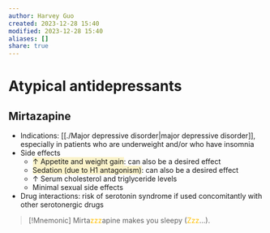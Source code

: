 ```yaml
---
author: Harvey Guo
created: 2023-12-28 15:40
modified: 2023-12-28 15:40
aliases: []
share: true
---
```


# Atypical antidepressants
## Mirtazapine
- Indications: [[./Major depressive disorder|major depressive disorder]], especially in patients who are underweight and/or who have insomnia
- Side effects
	- <span style="background:rgba(240, 200, 0, 0.2)">↑ Appetite and weight gain</span>: can also be a desired effect
	- <span style="background:rgba(240, 200, 0, 0.2)">Sedation (due to H1 antagonism)</span>: can also be a desired effect
	- ↑ Serum cholesterol and triglyceride levels
	- Minimal sexual side effects
- Drug interactions: risk of serotonin syndrome if used concomitantly with other serotonergic drugs
>[!Mnemonic] 
>Mirta<font color="#ffc000">zzz</font>apine makes you sleepy (<font color="#ffc000">Zzz</font>...).
